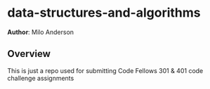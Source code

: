 # data-structures-and-algorithms
**Author**: Milo Anderson

## Overview
This is just a repo used for submitting Code Fellows 301 & 401 code challenge assignments